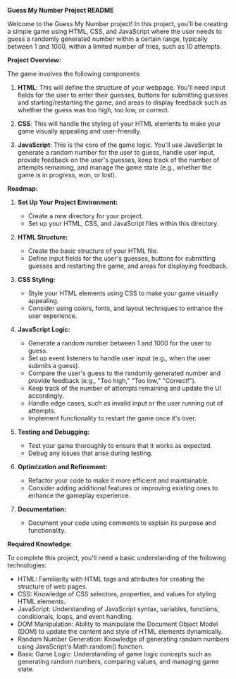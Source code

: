 **Guess My Number Project README**

Welcome to the Guess My Number project! In this project, you'll be creating a simple game using HTML, CSS, and JavaScript where the user needs to guess a randomly generated number within a certain range, typically between 1 and 1000, within a limited number of tries, such as 10 attempts.

**Project Overview:**

The game involves the following components:

1. **HTML**: This will define the structure of your webpage. You'll need input fields for the user to enter their guesses, buttons for submitting guesses and starting/restarting the game, and areas to display feedback such as whether the guess was too high, too low, or correct.

2. **CSS**: This will handle the styling of your HTML elements to make your game visually appealing and user-friendly.

3. **JavaScript**: This is the core of the game logic. You'll use JavaScript to generate a random number for the user to guess, handle user input, provide feedback on the user's guesses, keep track of the number of attempts remaining, and manage the game state (e.g., whether the game is in progress, won, or lost).

**Roadmap:**

1. **Set Up Your Project Environment:**
   - Create a new directory for your project.
   - Set up your HTML, CSS, and JavaScript files within this directory.

2. **HTML Structure:**
   - Create the basic structure of your HTML file.
   - Define input fields for the user's guesses, buttons for submitting guesses and restarting the game, and areas for displaying feedback.

3. **CSS Styling:**
   - Style your HTML elements using CSS to make your game visually appealing.
   - Consider using colors, fonts, and layout techniques to enhance the user experience.

4. **JavaScript Logic:**
   - Generate a random number between 1 and 1000 for the user to guess.
   - Set up event listeners to handle user input (e.g., when the user submits a guess).
   - Compare the user's guess to the randomly generated number and provide feedback (e.g., "Too high," "Too low," "Correct!").
   - Keep track of the number of attempts remaining and update the UI accordingly.
   - Handle edge cases, such as invalid input or the user running out of attempts.
   - Implement functionality to restart the game once it's over.

5. **Testing and Debugging:**
   - Test your game thoroughly to ensure that it works as expected.
   - Debug any issues that arise during testing.

6. **Optimization and Refinement:**
   - Refactor your code to make it more efficient and maintainable.
   - Consider adding additional features or improving existing ones to enhance the gameplay experience.

7. **Documentation:**
   - Document your code using comments to explain its purpose and functionality.

**Required Knowledge:**

To complete this project, you'll need a basic understanding of the following technologies:

- HTML: Familiarity with HTML tags and attributes for creating the structure of web pages.
- CSS: Knowledge of CSS selectors, properties, and values for styling HTML elements.
- JavaScript: Understanding of JavaScript syntax, variables, functions, conditionals, loops, and event handling.
- DOM Manipulation: Ability to manipulate the Document Object Model (DOM) to update the content and style of HTML elements dynamically.
- Random Number Generation: Knowledge of generating random numbers using JavaScript's Math.random() function.
- Basic Game Logic: Understanding of game logic concepts such as generating random numbers, comparing values, and managing game state.